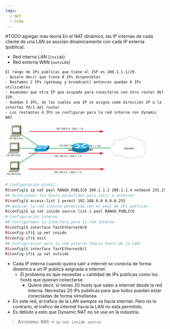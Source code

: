 ```yaml
---
tags:
  - NAT
  - CCNA
---
```

#TODO agregar mas teoria
En el NAT dinámico, las IP internas de cada cliente de una LAN se asocian dinamicamente con cada IP externa (pública).
- Red interna LAN (`inside`)
- Red externa WAN (`outside`)
``` text
El rango de IPs publicas que tiene el ISP es 200.1.1.1/29.
- Quiere decir que tiene 8 IPs disponibles
- Restamos 2 IPs (gateway y broadcast) entonces quedan 6 IPs utilizables
- Asumimos que otra IP que ocupada para conectarse con otro router del ISP.
- Quedan 5 IPs, de las cuales una IP se asigna como dirección IP a la interfaz f0/1 del router
- Los restantes 4 IPs se configuran para la red interna con dynamic NAT
```
![](../_anexos_/Screenshot%20from%202023-12-29%2012-27-30.png)
``` bash
# Configuración global
R(config)$ ip nat pool RANGO_PUBLICO 200.1.1.2 200.1.1.4 netmask 255.255.255.248
## Seleccionar los hosts permitidos para salir a internet
R(config)$ access-list 1 permit 192.168.0.0 0.0.0.255
## Asociar la red interna permitida con el pool de IPs publicas
R(config)$ ip nat inside source list 1 pool RANGO_PUBLICO
# Configuración interna
## Configuramos la interface para la red interna
R(config)$ interface fastEthernet0/0
R(config-if)$ ip net inside
R(config-if)$ exit
## Configuración para la red externa (hacia fuera de la LAN)
R(config)$ interface fastEthernet0/1
R(config-if)$ ip nat outside
```
- Cada IP interna cuando quiera salir a internet se conecta de forma dinamica a un IP publica asignada a internet. 
	- El problema es que necesitas `x` cantidad de IPs publicas como los hosts que quieran conectarse.
		- Quiere decir, si tienes 20 hosts que salen a internet desde la red interna. Necesitas 20 IPs pubilicas para que todos puedan estar conectadas de forma simultanea.
- En este red, el trafico de la LAN siempre va hacia internet. Pero no lo contrario, el trafico de internet  hacia la LAN no esta permitido.
- Es debido a esto que Dynamic NAT no se use en la industria.
> Acronimo: INIS -> `ip nat inside source`
